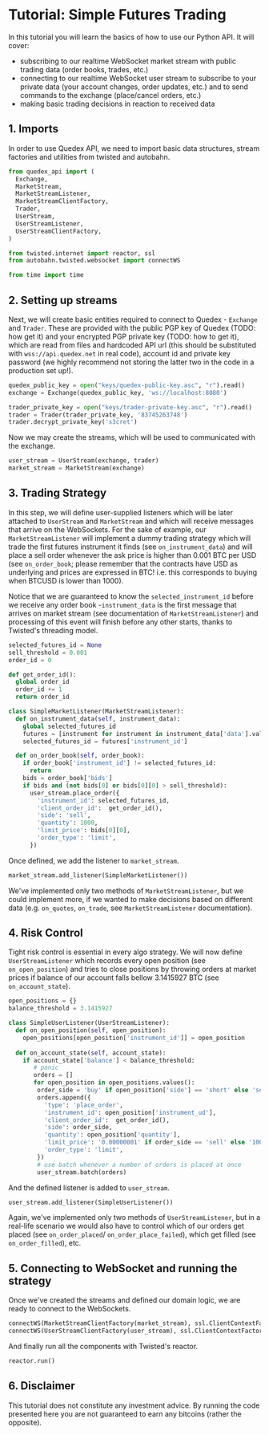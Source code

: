 # Tutorial: Simple Futures Trading

In this tutorial you will learn the basics of how to use our Python API. It will cover:
* subscribing to our realtime WebSocket market stream with public trading data (order books, trades, 
  etc.)
* connecting to our realtime WebSocket user stream to subscribe to your private data (your account 
  changes, order updates, etc.) and to send commands to the exchange (place/cancel orders, etc.)
* making basic trading decisions in reaction to received data

## 1. Imports

In order to use Quedex API, we need to import basic data structures, stream factories and utilities
from twisted and autobahn.

```python
from quedex_api import (
  Exchange,  
  MarketStream, 
  MarketStreamListener, 
  MarketStreamClientFactory,
  Trader,
  UserStream,
  UserStreamListener,
  UserStreamClientFactory,
)

from twisted.internet import reactor, ssl
from autobahn.twisted.websocket import connectWS

from time import time
```

## 2. Setting up streams

Next, we will create basic entities required to connect to Quedex - `Exchange` and `Trader`. These
are provided with the public PGP key of Quedex (TODO: how get it) and your encrypted PGP private key
(TODO: how to get it), which are read from files and hardcoded API url (this should be substituted
with `wss://api.quedex.net` in real code), account id and private key password (we highly recommend 
not storing the latter two in the code in a production set up!).

```python
quedex_public_key = open("keys/quedex-public-key.asc", "r").read()
exchange = Exchange(quedex_public_key, 'ws://localhost:8080')

trader_private_key = open("keys/trader-private-key.asc", "r").read()
trader = Trader(trader_private_key, '83745263748')
trader.decrypt_private_key('s3cret')
```

Now we may create the streams, which will be used to communicated with the exchange.

```python
user_stream = UserStream(exchange, trader)
market_stream = MarketStream(exchange)
```

## 3. Trading Strategy

In this step, we will define user-supplied listeners which will be later attached to `UserStream` 
and `MarketStream` and which will receive messages that arrive on the WebSockets. For the sake of 
example, our `MarketStreamListener` will implement a dummy trading strategy which will trade the 
first futures instrument it finds (see `on_instrument_data`) and will place a sell order whenever 
the ask price is higher than 0.001 BTC per USD (see `on_order_book`; please remember that the 
contracts have USD as underlying and prices are expressed in BTC! i.e. this corresponds to buying 
when BTCUSD is lower than 1000).

Notice that we are guaranteed to know the `selected_instrument_id` before we receive any order 
book -`instrument_data` is the first message that arrives on market stream (see documentation of 
`MarketStreamListener`) and processing of this event will finish before any other starts, thanks to 
Twisted's threading model.

```python
selected_futures_id = None
sell_threshold = 0.001
order_id = 0

def get_order_id():
  global order_id
  order_id += 1
  return order_id

class SimpleMarketListener(MarketStreamListener):
  def on_instrument_data(self, instrument_data):
    global selected_futures_id
    futures = [instrument for instrument in instrument_data['data'].values() if instrument['type'] == 'futures'][0]
    selected_futures_id = futures['instrument_id']

  def on_order_book(self, order_book):
    if order_book['instrument_id'] != selected_futures_id:
      return 
    bids = order_book['bids']
    if bids and (not bids[0] or bids[0][0] > sell_threshold):
      user_stream.place_order({
        'instrument_id': selected_futures_id, 
        'client_order_id':  get_order_id(),
        'side': 'sell',
        'quantity': 1000,
        'limit_price': bids[0][0],
        'order_type': 'limit',
      })
```
Once defined, we add the listener to `market_stream`.

```python      
market_stream.add_listener(SimpleMarketListener())
```

We've implemented only two methods of `MarketStreamListener`, but we could implement more, if we 
wanted to make decisions based on different data (e.g. `on_quotes`, `on_trade`, see 
`MarketStreamListener` documentation).

## 4. Risk Control

Tight risk control is essential in every algo strategy. We will now define `UserStreamListener` 
which records every open position (see `on_open_position`) and tries to close positions by throwing 
orders at market prices if balance of our account falls bellow 3.1415927 BTC (see `on_account_state`).

```python
open_positions = {}
balance_threshold = 3.1415927

class SimpleUserListener(UserStreamListener):
  def on_open_position(self, open_position):
    open_positions[open_position['instrument_id']] = open_position
    
  def on_account_state(self, account_state):
    if account_state['balance'] < balance_threshold:
       # panic
       orders = []
       for open_position in open_positions.values():
        order_side = 'buy' if open_position['side'] == 'short' else 'sell'
        orders.append({
          'type': 'place_order',
          'instrument_id': open_position['instrument_ud'], 
          'client_order_id':  get_order_id(),
          'side': order_side,
          'quantity': open_position['quantity'],
          'limit_price': '0.00000001' if order_side == 'sell' else '100000',
          'order_type': 'limit',
        })
        # use batch whenever a number of orders is placed at once
        user_stream.batch(orders)
```

And the defined listener is added to `user_stream`.

```python
user_stream.add_listener(SimpleUserListener())
```

Again, we've implemented only two methods of `UserStreamListener`, but in a real-life scenario we 
would also have to control which of our orders get placed (see `on_order_placed`/
`on_order_place_failed`), which get filled (see `on_order_filled`), etc.

## 5. Connecting to WebSocket and running the strategy

Once we've created the streams and defined our domain logic, we are ready to connect to the
WebSockets.

```python
connectWS(MarketStreamClientFactory(market_stream), ssl.ClientContextFactory())
connectWS(UserStreamClientFactory(user_stream), ssl.ClientContextFactory())
```

And finally run all the components with Twisted's reactor.

```python
reactor.run()
```

## 6. Disclaimer

This tutorial does not constitute any investment advice. By running the code presented here you are 
not guaranteed to earn any bitcoins (rather the opposite).
